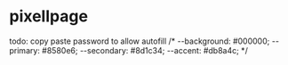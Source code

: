 # pixellpage

todo: copy paste password to allow autofill
/*
--background: #000000;
--primary: #8580e6;
--secondary: #8d1c34;
--accent: #db8a4c; */